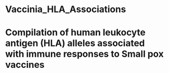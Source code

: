 # Vaccinia_HLA_Associations

<h1> Compilation of human leukocyte antigen (HLA) alleles associated with immune responses to Small pox vaccines </h1>
